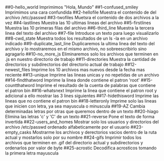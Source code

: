 ##0-hello_world
Imprimimos "Hola, Mundo"
##1-confused_smiley
Imprimimos una cara confundida
##2-hellofile
Muestra el contenido de del archivo /etc/passwd
##3-twofiles
Muetsra el contenido de dos archivos a la vez
##4-lastlines
Muestra las 10 ultimas lineas del archivo
##5-firstlines
Muestra las 10 primeras filas del archivo
##6-third_line
Muestra la tercera linea del texto del archivo
##7-file
Introduce un texto para luego visualizarlo
##8-cwd_state
Muestra todos los resultados de un ls -la en un archivo indicado
##9-duplicate_last_line
Duplicaremos la ultima linea del texto del archivo y lo mostraremos en el mismo archivo, no sobreescribirlo sino agragarlo
##10-no_more_js
Eliminaremos solo los archivos que terminen en .js en nuestro directorio de trabajo
##11-directories
Muestra la cantidad de  directorios y subdirectorios del directorio actual de trabajo
##12-newest_files
Imprime los 10 archivos mas nuevos desde la fecha mas reciente
##13-unique
Imprime las lineas unicas y no repetidas de un archivo
##14-findthatword
Imprime la linea donde contiene el patron 'root'
##15-countthatword
Imprime el resultado de la cuenta de palabras que contiene el patron bin
##16-whatsnext
Imprime la linea que contiene el patron root y adicional a ello mostrar las 3 lines siguientes
##17-hidethisword
Imprime las lineas que no contiene el patron bin
##18-letteronly
Imprime solo las lineas que inicien con letra, ya sea mayuscula o minuscula
##19-AZ
Cambia determinadas letras por otras que queremos dentro de un texto
##20-hiago
Elimina las letras 'c' y 'C' de un texto
##21-reverse
Pone el texto de forma invertida
##22-users_and_homes
Mostrar solo los usuarios y directorios del archivo /etc/passwd ordenado alfabeticamente por el usuario
##23-empty_casks
Mostrarme los archivos y derectorios vacios dentro de la ruta actual y mostarlos solo por su nombre
##24-gifs
Imprimir todos los archivos que terminen en .gif del directorio actual y subdirectorios y ordenarlos por valor de byte
##25-acrostic
Decodifica acrosticos tomando la primera letra mayuscula
  
